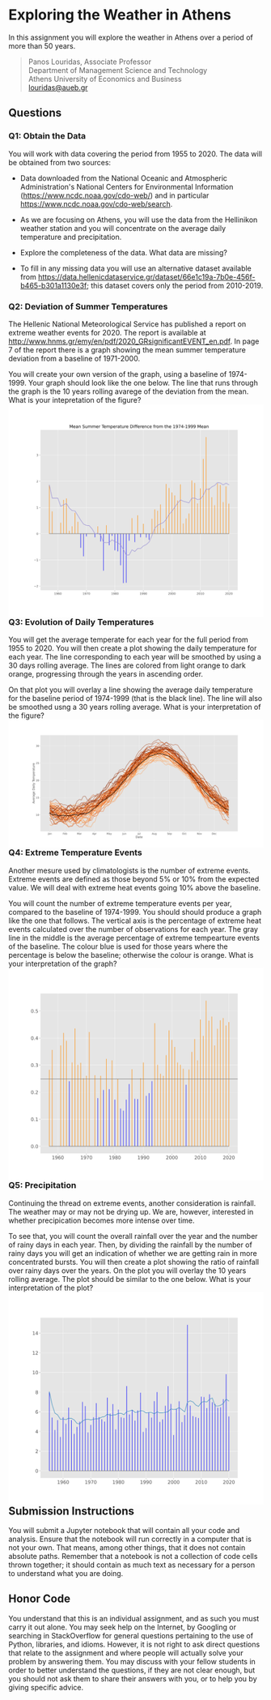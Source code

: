 # Exploring the Weather in Athens

In this assignment you will explore the weather in Athens over a period
of more than 50 years.

> Panos Louridas, Associate Professor \
> Department of Management Science and Technology \
> Athens University of Economics and Business \
>  <louridas@aueb.gr>


## Questions

### Q1: Obtain the Data

You will work with data covering the period from 1955 to 2020. The data
will be obtained from two sources:

-   Data downloaded from the National Oceanic and Atmospheric
    Administration\'s National Centers for Environmental Information
    (<https://www.ncdc.noaa.gov/cdo-web/>) and in particular
    <https://www.ncdc.noaa.gov/cdo-web/search>.

-   As we are focusing on Athens, you will use the data from the
    Hellinikon weather station and you will concentrate on the average
    daily temperature and precipitation.

-   Explore the completeness of the data. What data are missing?

-   To fill in any missing data you will use an alternative dataset
    available from
    <https://data.hellenicdataservice.gr/dataset/66e1c19a-7b0e-456f-b465-b301a1130e3f>;
    this dataset covers only the period from 2010-2019.

### Q2: Deviation of Summer Temperatures

The Hellenic National Meteorological Service has published a report on
extreme weather events for 2020. The report is available at
<http://www.hnms.gr/emy/en/pdf/2020_GRsignificantEVENT_en.pdf>. In page
7 of the report there is a graph showing the mean summer temperature
deviation from a baseline of 1971-2000.

You will create your own version of the graph, using a baseline of
1974-1999. Your graph should look like the one below. The line that runs
through the graph is the 10 years rolling avarege of the deviation from
the mean. What is your intepretation of the figure?
<img align="left" src="media/mean_summer_temperature_difference.svg">

### Q3: Evolution of Daily Temperatures

You will get the average temperate for each year for the full period
from 1955 to 2020. You will then create a plot showing the daily
temperature for each year. The line corresponding to each year will be
smoothed by using a 30 days rolling average. The lines are colored from
light orange to dark orange, progressing through the years in ascending
order.

On that plot you will overlay a line showing the average daily
temperature for the baseline period of 1974-1999 (that is the black
line). The line will also be smoothed usng a 30 years rolling average.
What is your interpretation of the figure?
<img align="left" src="media/daily_average_temperature.svg">

### Q4: Extreme Temperature Events

Another mesure used by climatologists is the number of extreme events.
Extreme events are defined as those beyond 5% or 10% from the expected
value. We will deal with extreme heat events going 10% above the
baseline.

You will count the number of extreme temperature events per year,
compared to the baseline of 1974-1999. You should should produce a graph
like the one that follows. The vertical axis is the percentage of
extreme heat events calculated over the number of observations for each
year. The gray line in the middle is the average percentage of extreme
tempearture events of the baseline. The colour blue is used for those
years where the percentage is below the baseline; otherwise the colour
is orange. What is your interpretation of the graph?
<img align="left" src="media/extreme_temperature_events.svg">

### Q5: Precipitation

Continuing the thread on extreme events, another consideration is
rainfall. The weather may or may not be drying up. We are, however,
interested in whether precipication becomes more intense over time.

To see that, you will count the overall rainfall over the year and the
number of rainy days in each year. Then, by dividing the rainfall by the
number of rainy days you will get an indication of whether we are
getting rain in more concentrated bursts. You will then create a plot
showing the ratio of rainfall over rainy days over the years. On the
plot you will overlay the 10 years rolling average. The plot should be
similar to the one below. What is your interpretation of the plot?
<img align="left" src="media/precipitation.svg">

## Submission Instructions

You will submit a Jupyter notebook that will contain all your code and
analysis. Ensure that the notebook will run correctly in a computer that
is not your own. That means, among other things, that it does not
contain absolute paths. Remember that a notebook is not a collection of
code cells thrown together; it should contain as much text as necessary
for a person to understand what you are doing.

## Honor Code

You understand that this is an individual assignment, and as such you
must carry it out alone. You may seek help on the Internet, by Googling
or searching in StackOverflow for general questions pertaining to the
use of Python, libraries, and idioms. However, it is not right to ask
direct questions that relate to the assignment and where people will
actually solve your problem by answering them. You may discuss with your
fellow students in order to better understand the questions, if they are
not clear enough, but you should not ask them to share their answers
with you, or to help you by giving specific advice.
